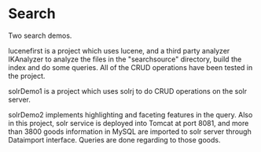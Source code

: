 # Search
 Two search demos. 
 
 lucenefirst is a project which uses lucene, and a third party analyzer IKAnalyzer to analyze the files in the "searchsource" directory, build the index and do some queries. All of the CRUD operations have been tested in the project. 
 
 solrDemo1 is a project which uses solrj to do CRUD operations on the solr server. 
 
 solrDemo2 implements highlighting and faceting features in the query. Also in this project, solr service is deployed into Tomcat at port 8081, and more than 3800 goods information in MySQL are imported to solr server through Dataimport interface. Queries are done regarding to those goods. 
